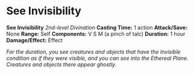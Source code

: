 # See Invisibility

**See Invisibility**
_2nd-level Divination_
**Casting Time:** 1 action
**Attack/Save:** None
**Range:** Self
**Components:** V S M (a pinch of talc)
**Duration:** 1 hour
**Damage/Effect:** Effect

*For the duration, you see creatures and objects that have the Invisible condition as if they were visible, and you can see into the Ethereal Plane. Creatures and objects there appear ghostly.*